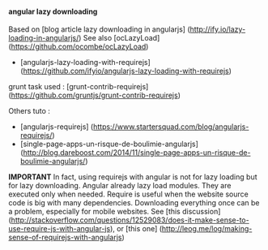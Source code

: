 #### angular lazy downloading

Based on [blog article lazy downloading in angularjs] (http://ify.io/lazy-loading-in-angularjs/)
See also [ocLazyLoad] (https://github.com/ocombe/ocLazyLoad)

- [angularjs-lazy-loading-with-requirejs] (https://github.com/ifyio/angularjs-lazy-loading-with-requirejs)

grunt task used : [grunt-contrib-requirejs] (https://github.com/gruntjs/grunt-contrib-requirejs)

Others tuto :
- [angularjs-requirejs] (https://www.startersquad.com/blog/angularjs-requirejs/)
- [single-page-apps-un-risque-de-boulimie-angularjs] (http://blog.dareboost.com/2014/11/single-page-apps-un-risque-de-boulimie-angularjs/)

**IMPORTANT**
In fact, using requirejs with angular is not for lazy loading but for lazy downloading.
Angular already lazy load modules. They are executed only when needed.
Require is useful when the website source code is big with many dependencies. 
Downloading everything once can be a problem, especially for mobile websites.
See [this discussion] (http://stackoverflow.com/questions/12529083/does-it-make-sense-to-use-require-js-with-angular-js), or [this one] (http://leog.me/log/making-sense-of-requirejs-with-angularjs)
